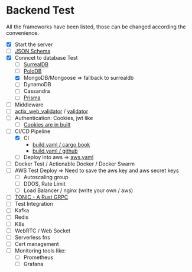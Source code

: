 # Backend Test

All the frameworks have been listed, those can be changed according the convenience.
- [x] Start the server
- [ ] [JSON Schema](https://docs.rs/jsonschema/latest/jsonschema/)
- [x] Conncet to database Test
    - [ ] [SurrealDB](https://surrealdb.com/docs/sdk/rust)
    - [ ] [PoloDB](https://www.polodb.org/)
    - [x] MongoDB/Mongoose => fallback to surrealdb
    - [ ] DynamoDB
    - [ ] Cassandra
    - [ ] [Prisma](https://prisma.brendonovich.dev/)
- [ ] Middleware
- [ ] [actix_web_validator](https://docs.rs/actix-web-validator/latest/actix_web_validator/) / [validator](https://github.com/Keats/validator)
- [ ] Authentication: Cookies, jwt like
    - [ ] [Cookies are in built](https://docs.rs/actix-web/latest/actix_web/)
- [ ] CI/CD Pipeline
    - [x] CI 
         - [build.yaml / cargo book](https://doc.rust-lang.org/cargo/guide/continuous-integration.html)
         - [build.yaml / github](https://github.com/actions/starter-workflows/blob/main/ci/rust.yml)
    - [ ] Deploy into aws => [aws.yaml](https://github.com/actions/starter-workflows/blob/main/deployments/aws.yml)
- [ ] Docker Test / Actionable Docker / Docker Swarm
- [ ] AWS Test Deploy => Need to save the aws key and aws secret keys 
    - [ ] Autoscaling group
    - [ ] DDOS, Rate Limit
    - [ ] Load Balancer / nginx (write your own / aws)
- [ ] [TONIC - A Rust GRPC](https://github.com/hyperium/tonic)
- [ ] Test Integration
- [ ] Kafka
- [ ] Redis
- [ ] K8s
- [ ] WebRTC / Web Socket
- [ ] Serverless fns
- [ ] Cert management
- [ ] Monitoring tools like:
    - [ ] Prometheus
    - [ ] Grafana
